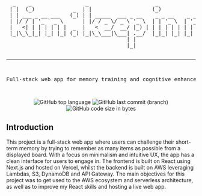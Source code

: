 <div align="center">
<pre>
  _    _                 _                     _                                                   
 | |  (_)            _  | |                   (_)                                                  
 | | ___ _ __ ___   (_) | | _____  ___ _ __    _ _ __    _ __ ___   ___ _ __ ___   ___  _ __ _   _ 
 | |/ / | '_ ` _ \      | |/ / _ \/ _ \ '_ \  | | '_ \  | '_ ` _ \ / _ \ '_ ` _ \ / _ \| '__| | | |
 |   <| | | | | | |  _  |   <  __/  __/ |_) | | | | | | | | | | | |  __/ | | | | | (_) | |  | |_| |
 |_|\_\_|_| |_| |_| (_) |_|\_\___|\___| .__/  |_|_| |_| |_| |_| |_|\___|_| |_| |_|\___/|_|   \__, |
                                      | |                                                     __/ |
                                      |_|                                                    |___/ 


----------------------------------------------------------------------------------------------------

Full-stack web app for memory training and cognitive enhancement.

</pre>

![GitHub top language](https://img.shields.io/github/languages/top/ItsThompson/keep-in-memory)
![GitHub last commit (branch)](https://img.shields.io/github/last-commit/ItsThompson/keep-in-memory/main)
![GitHub code size in bytes](https://img.shields.io/github/languages/code-size/ItsThompson/keep-in-memory)

</div>

## Introduction
This project is a full-stack web app where users can challenge their short-term memory by trying to remember as many items as possible from a displayed board. With a focus on minimalism and intuitive UX, the app has a clean interface for users to engage in. The frontend is built on React using Next.js and hosted on Vercel, whilst the backend is built on AWS leveraging Lambdas, S3, DynamoDB and API Gateway. The main objectives for this project was to get used to the AWS ecosystem and serverless architecture, as well as to improve my React skills and hosting a live web app.

